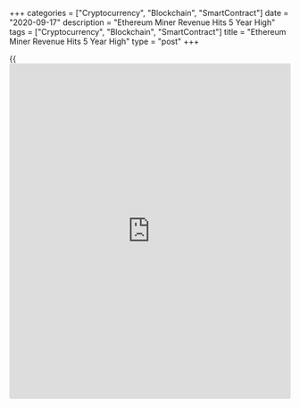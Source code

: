 +++
categories = ["Cryptocurrency", "Blockchain", "SmartContract"]
date = "2020-09-17"
description = "Ethereum Miner Revenue Hits 5 Year High"
tags = ["Cryptocurrency", "Blockchain", "SmartContract"]
title = "Ethereum Miner Revenue Hits 5 Year High"
type = "post"
+++

{{<iframe id="large-banner" src="https://www.bounty.group/#slide=24.0" width="100%" height="600" scrolling="no" style="border: 0px solid rgb(216, 221, 230); border-radius: 3px;">}}

Ethereum miners’ hourly revenue has hit a five-year record, with fees
currently bringing in 2,275 ETH ($880K) per hour. The spike was
triggered by yesterday’s announcement that Uniswap would airdrop it’s
governance token UNI to past users of the decentralized exchange.
Following the UNI announcement, more than 70,000 users rushed to claim
free tokens and the gas price surged past 700 Gwei.

![Ethereum Miner Revenue Hits 5 Year High][1]

Crypto analytics firm Glassnode tweeted that fees had topped $1 million
in an hour: Following UniswapProtocol’s announcement of the $UNI token
today, #Ethereum saw a massive surge in miner fees. Almost $1M USD in
fees were spent in a single hour! These figures dwarf the [daily](https://www.fintecher.org/2020/03/03/forex-trading-daily-strategy/) revenue
earned by miners during the late 2017 bull run, which peaked at a little
over 1,000 ETH per hour.

The sky high fees are pushing ordinary users out of the system, and
hurting the bottom line of major exchanges. U.S. crypto exchange
Coinbase Pro announced earlier today that it will no longer cover
network fees much to the disappointment of users.

Numerous other users reported transactions taking hours or failing.
Miners are financially incentivized to process transactions with the
highest fees first, resulting in a massive backlog of the transactions
with lower fees. Further adding to the network bottleneck, each block
has a limit on the amount of gas that can be included in it — reducing
the number of transactions that can be confirmed in the block as fees
increase.

The network congestion is driving users and developers to seek
alternative solutions. Binance Smart Chain (BSC) has seen increased
growth this week with Binance founder and CEO CZ boasting the platform
hit 40% of Ethereum’s transaction volume on Tuesday this week.

_Source:[FXPro][2]_

   1. /files/downloads/4/8/0/4802734a72c411b6f8975a19638669e9_ad5b9864cccca29227cf11a93b393092.png
   2. /geturl/index/22f13aa405390983e8c3782b0a29cfe856b7ebfd/